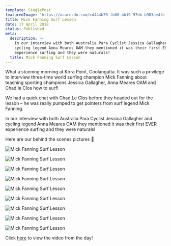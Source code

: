 ```yaml
---
template: SinglePost
featuredImage: 'https://ucarecdn.com/cd444b70-fb68-4b19-97db-b983ae4feff3/'
title: Mick Fanning Surf Lesson
date: 17 April 2018
status: Published
meta:
  description: >-
    In our interview with both Australia Para Cyclist Jessica Gallagher and
    cycling legend Anna Meares OAM they mentioned it was their first EVER
    experience surfing and they were naturals!
  title: Mick Fanning Surf Lesson
---
```

What a stunning morning at Kirra Point, Coolangatta. It was such a privilege to interview three-time world surfing champion Mick Fanning about teaching sporting champions Jessica Gallagher, Anna Meares OAM and Chad le Clos how to surf!

We had a quick chat with Chad Le Clos before they headed out for the lesson – he was really pumped to get pointers from surf legend Mick Fanning.

In our interview with both Australia Para Cyclist Jessica Gallagher and cycling legend Anna Meares OAM they mentioned it was their first EVER experience surfing and they were naturals!

Here are our behind the scenes pictures 🙂

![Mick Fanning Surf Lesson](https://ucarecdn.com/95b173e8-6338-4c9a-9ef4-28c1ae38e5ee/)

![Mick Fanning Surf Lesson](https://ucarecdn.com/f5b32a48-0363-4ee4-90fe-1c0ff6a55e81/)

![Mick Fanning Surf Lesson](https://ucarecdn.com/8de6a404-2d18-48dc-91f3-4f51acd9cb10/)

![Mick Fanning Surf Lesson](https://ucarecdn.com/81e5e0de-088f-48a9-91e9-ed52bd127b43/)

![Mick Fanning Surf Lesson](https://ucarecdn.com/f7909d1a-5b13-43f9-8a2e-7940e79f97c6/)

![Mick Fanning Surf Lesson](https://ucarecdn.com/b4ae462a-39c0-46bd-89af-a4bbd1606eba/)

![Mick Fanning Surf Lesson](https://ucarecdn.com/4d5eb133-d4c8-4dc6-86a6-ee65f67d5452/)

![Mick Fanning Surf Lesson](https://ucarecdn.com/335a83f7-11fe-4c07-9afb-98f8126de1e3/)

![Mick Fanning Surf Lesson](https://ucarecdn.com/5b06bdd7-c5a5-4bce-b4f3-5f257f5f1e8c/)

Click [here](https://vimeo.com/264184206) to view the video from the day!
